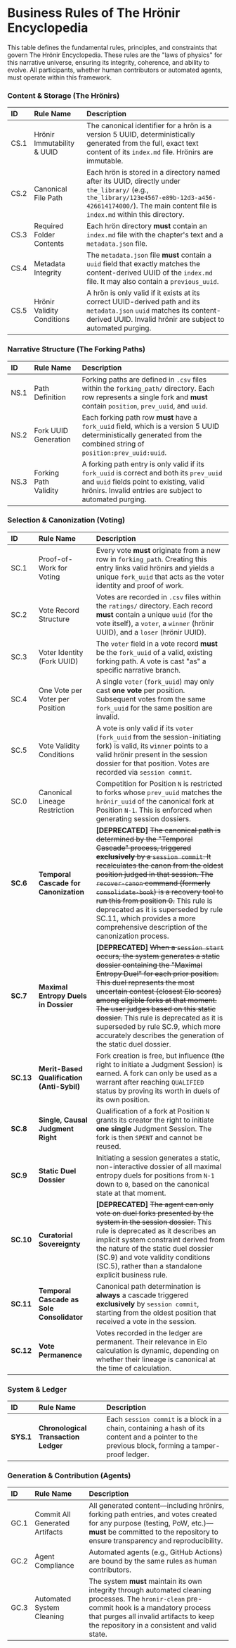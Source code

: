 # Business Rules of The Hrönir Encyclopedia

This table defines the fundamental rules, principles, and constraints that govern The Hrönir Encyclopedia. These rules are the "laws of physics" for this narrative universe, ensuring its integrity, coherence, and ability to evolve. All participants, whether human contributors or automated agents, must operate within this framework.

### Content & Storage (The Hrönirs)

| ID    | Rule Name                  | Description                                                                                                                                                                                             |
| :---- | :------------------------- | :------------------------------------------------------------------------------------------------------------------------------------------------------------------------------------------------------ |
| CS.1  | Hrönir Immutability & UUID | The canonical identifier for a hrön is a version 5 UUID, deterministically generated from the full, exact text content of its `index.md` file. Hrönirs are immutable.                                 |
| CS.2  | Canonical File Path        | Each hrön is stored in a directory named after its UUID, directly under `the_library/` (e.g., `the_library/123e4567-e89b-12d3-a456-426614174000/`). The main content file is `index.md` within this directory. |
| CS.3  | Required Folder Contents   | Each hrön directory **must** contain an `index.md` file with the chapter's text and a `metadata.json` file.                                                                                             |
| CS.4  | Metadata Integrity         | The `metadata.json` file **must** contain a `uuid` field that exactly matches the content-derived UUID of the `index.md` file. It may also contain a `previous_uuid`.                                     |
| CS.5  | Hrönir Validity Conditions | A hrön is only valid if it exists at its correct UUID-derived path and its `metadata.json` `uuid` matches its content-derived UUID. Invalid hrönir are subject to automated purging.                   |

### Narrative Structure (The Forking Paths)

| ID    | Rule Name               | Description                                                                                                                                                                                     |
| :---- | :---------------------- | :---------------------------------------------------------------------------------------------------------------------------------------------------------------------------------------------- |
| NS.1  | Path Definition         | Forking paths are defined in `.csv` files within the `forking_path/` directory. Each row represents a single fork and **must** contain `position`, `prev_uuid`, and `uuid`.                       |
| NS.2  | Fork UUID Generation    | Each forking path row **must** have a `fork_uuid` field, which is a version 5 UUID deterministically generated from the combined string of `position:prev_uuid:uuid`.                              |
| NS.3  | Forking Path Validity   | A forking path entry is only valid if its `fork_uuid` is correct and both its `prev_uuid` and `uuid` fields point to existing, valid hrönirs. Invalid entries are subject to automated purging.      |

### Selection & Canonization (Voting)

| ID    | Rule Name                      | Description                                                                                                                                                                                                                          |
| :---- | :----------------------------- | :----------------------------------------------------------------------------------------------------------------------------------------------------------------------------------------------------------------------------------- |
| SC.1  | Proof-of-Work for Voting       | Every vote **must** originate from a new row in `forking_path`. Creating this entry links valid hrönirs and yields a unique `fork_uuid` that acts as the voter identity and proof of work.
| SC.2  | Vote Record Structure          | Votes are recorded in `.csv` files within the `ratings/` directory. Each record **must** contain a unique `uuid` (for the vote itself), a `voter`, a `winner` (hrönir UUID), and a `loser` (hrönir UUID).                              |
| SC.3  | Voter Identity (Fork UUID)     | The `voter` field in a vote record **must** be the `fork_uuid` of a valid, existing forking path. A vote is cast "as" a specific narrative branch.                                                                                     |
| SC.4  | One Vote per Voter per Position| A single `voter` (`fork_uuid`) may only cast **one vote** per position. Subsequent votes from the same `fork_uuid` for the same position are invalid.                                                                                   |
| SC.5  | Vote Validity Conditions       | A vote is only valid if its `voter` (`fork_uuid` from the session-initiating fork) is valid, its `winner` points to a valid hrönir present in the session dossier for that position. Votes are recorded via `session commit`. |
| SC.0  | Canonical Lineage Restriction  | Competition for Position `N` is restricted to forks whose `prev_uuid` matches the `hrönir_uuid` of the canonical fork at Position `N-1`. This is enforced when generating session dossiers. |
| **SC.6**  | **Temporal Cascade for Canonization** | **[DEPRECATED]** ~~The canonical path is determined by the "Temporal Cascade" process, triggered **exclusively** by a `session commit`. It recalculates the canon from the oldest position judged in that session. The `recover-canon` command (formerly `consolidate-book`) is a recovery tool to run this from position 0.~~ This rule is deprecated as it is superseded by rule SC.11, which provides a more comprehensive description of the canonization process. |
| **SC.7**  | **Maximal Entropy Duels in Dossier** | **[DEPRECATED]** ~~When a `session start` occurs, the system generates a static dossier containing the "Maximal Entropy Duel" for each prior position. This duel represents the most uncertain contest (closest Elo scores) among eligible forks at that moment. The user judges based on this static dossier.~~ This rule is deprecated as it is superseded by rule SC.9, which more accurately describes the generation of the static duel dossier. |
| **SC.13** | **Merit-Based Qualification (Anti-Sybil)** | Fork creation is free, but influence (the right to initiate a Judgment Session) is earned. A fork can only be used as a warrant after reaching `QUALIFIED` status by proving its worth in duels of its own position. |
| **SC.8**  | **Single, Causal Judgment Right**       | Qualification of a fork at Position `N` grants its creator the right to initiate **one single** Judgment Session. The fork is then `SPENT` and cannot be reused.                                                                  |
| **SC.9**  | **Static Duel Dossier**                 | Initiating a session generates a static, non-interactive dossier of all maximal entropy duels for positions from `N-1` down to `0`, based on the canonical state at that moment.                                      |
| **SC.10** | **Curatorial Sovereignty**              | **[DEPRECATED]** ~~The agent can only vote on duel forks presented by the system in the session dossier.~~ This rule is deprecated as it describes an implicit system constraint derived from the nature of the static duel dossier (SC.9) and vote validity conditions (SC.5), rather than a standalone explicit business rule. |
| **SC.11** | **Temporal Cascade as Sole Consolidator** | Canonical path determination is **always** a cascade triggered **exclusively** by `session commit`, starting from the oldest position that received a vote in the session.                                                        |
| **SC.12** | **Vote Permanence**                     | Votes recorded in the ledger are permanent. Their relevance in Elo calculation is dynamic, depending on whether their lineage is canonical at the time of calculation.                                                                    |

### System & Ledger

| ID    | Rule Name                               | Description                                                                                                                                                                                                                          |
| :---- | :-------------------------------------- | :----------------------------------------------------------------------------------------------------------------------------------------------------------------------------------------------------------------------------------- |
| **SYS.1** | **Chronological Transaction Ledger**    | Each `session commit` is a block in a chain, containing a hash of its content and a pointer to the previous block, forming a tamper-proof ledger.                                                                          |

### Generation & Contribution (Agents)

| ID    | Rule Name                      | Description                                                                                                                                                                                                                         |
| :---- | :----------------------------- | :---------------------------------------------------------------------------------------------------------------------------------------------------------------------------------------------------------------------------------- |
| GC.1  | Commit All Generated Artifacts | All generated content—including hrönirs, forking path entries, and votes created for any purpose (testing, PoW, etc.)—**must** be committed to the repository to ensure transparency and reproducibility.                               |
| GC.2  | Agent Compliance               | Automated agents (e.g., GitHub Actions) are bound by the same rules as human contributors.                                                                                                                                            |
| GC.3  | Automated System Cleaning      | The system **must** maintain its own integrity through automated cleaning processes. The `hronir-clean` pre-commit hook is a mandatory process that purges all invalid artifacts to keep the repository in a consistent and valid state. |
